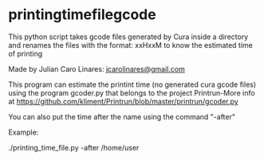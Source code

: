 # printingtimefilegcode

This python script takes gcode files generated by Cura inside a directory and renames the files with the format: xxHxxM to know the estimated time of printing

Made by Julian Caro Linares: jcarolinares@gmail.com

This program can estimate the printint time (no generated cura gcode files) using the program gcoder.py that belongs to the project Printrun-More info at https://github.com/kliment/Printrun/blob/master/printrun/gcoder.py

You can also put the time after the name using the command "-after"

Example:

./printing_time_file.py -after /home/user
